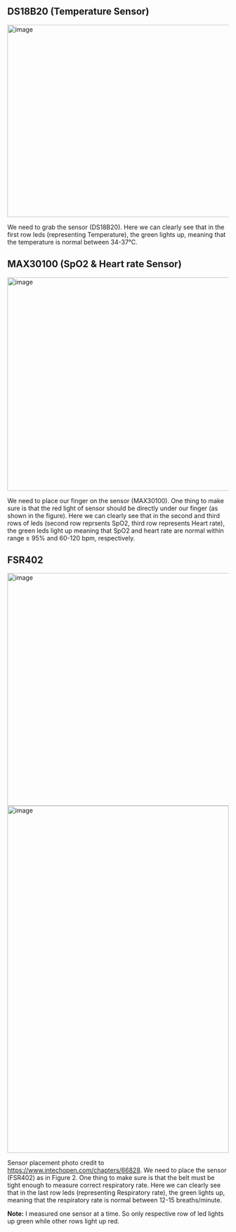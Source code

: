 ## DS18B20 (Temperature Sensor)
<img width="714" height="438" alt="image" src="https://github.com/user-attachments/assets/21146840-848a-4e4a-864b-24f35f271f50" />

We need to grab the sensor (DS18B20). Here we can clearly see that in the first row leds (representing Temperature), the green lights up, meaning that the temperature  is normal between 34-37°C.

## MAX30100 (SpO2 & Heart rate Sensor)
<img width="664" height="486" alt="image" src="https://github.com/user-attachments/assets/b0755133-3906-42b5-a09d-febb9c00d92d" />

We need to place our finger on the sensor (MAX30100). One thing to make sure is that the red light of sensor should be directly under our finger (as shown in the figure). Here we can clearly see that in the second and third rows of leds (second row reprsents SpO2, third row represents Heart rate), the green leds light up meaning that SpO2 and heart rate are normal within range ≥ 95% and 60-120 bpm, respectively.

## FSR402
<img width="676" height="530" alt="image" src="https://github.com/user-attachments/assets/9a908dcc-bcfa-4669-ad12-4dcd4cb2cb88" />

<img width="504" height="790" alt="image" src="https://github.com/user-attachments/assets/ce9555fa-660e-4081-b9ed-9f2de7939d82" />

Sensor placement photo credit to https://www.intechopen.com/chapters/66828.
We need to place the sensor (FSR402) as in Figure 2. One thing to make sure is that the belt must be tight enough to measure correct respiratory rate. Here we can clearly see that in the last row leds (representing Respiratory rate), the green lights up, meaning that the respiratory rate  is normal between 12-15 breaths/minute.

**Note:** I measured one sensor at a time. So only respective row of led lights up green while other rows light up red. 
